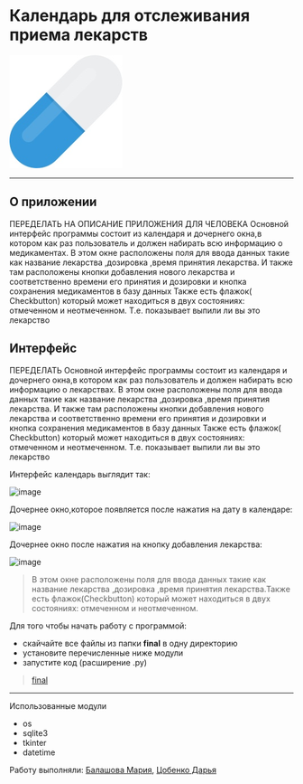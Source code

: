 # Календарь для отслеживания приема лекарств
![](pill.png)

***
## О приложении ##
ПЕРЕДЕЛАТЬ НА ОПИСАНИЕ ПРИЛОЖЕНИЯ ДЛЯ ЧЕЛОВЕКА
Основной интерфейс программы состоит из календаря и дочернего окна,в котором как раз пользователь и должен набирать всю информацию о медикаментах.
В этом окне расположены поля для ввода данных такие как название лекарства ,дозировка ,время принятия лекарства.
И также там расположены кнопки добавления нового лекарства и соответственно времени его принятия и дозировки и кнопка сохранения медикаментов в базу данных
Также есть флажок( Checkbutton) который может находиться в двух состояниях: отмеченном и неотмеченном. Т.е. показывает выпили ли вы это лекарство

## Интерфейс ##
ПЕРЕДЕЛАТЬ
Основной интерфейс программы состоит из календаря и дочернего окна,в котором как раз пользователь и должен набирать всю информацию о лекарствах.
В этом окне расположены поля для ввода данных такие как название лекарства ,дозировка ,время принятия лекарства.
И также там расположены кнопки добавления нового лекарства и соответственно времени его принятия и дозировки и кнопка сохранения медикаментов в базу данных
Также есть флажок( Checkbutton) который может находиться в двух состояниях: отмеченном и неотмеченном. Т.е. показывает выпили ли вы это лекарство

Интерфейс календарь выглядит так:

![image](https://user-images.githubusercontent.com/99802613/170893064-3143c0ee-9ac9-4a1b-bc13-467ba057d1da.png)

Дочернее окно,которое появляется после нажатия на дату в календаре:

![image](https://user-images.githubusercontent.com/99802613/170893095-61920ca8-bc11-4d8f-b026-7451477aa59a.png)

Дочернее окно после нажатия на кнопку добавления лекарства:

![image](https://user-images.githubusercontent.com/99802613/170894232-e72fe1bb-19f6-4ea1-a127-68e549e801eb.png)

>В этом окне расположены поля для ввода данных такие как название лекарства ,дозировка ,время принятия лекарства.Также есть флажок(Checkbutton) который может находиться в двух состояниях: отмеченном и неотмеченном.

Для того чтобы начать работу с программой:
* скайчайте все файлы из папки **final** в одну директорию
* установите перечисленные ниже модули
* запустите код (расширение .py)
>[final](https://github.com/BalashovaMaria/calendar/tree/main/final)
***
Использованные модули
* os
* sqlite3
* tkinter
* datetime

Работу выполняли: [Балашова Мария](https://github.com/BalashovaMaria), [Цобенко Дарья](https://github.com/dariatsobenko)
